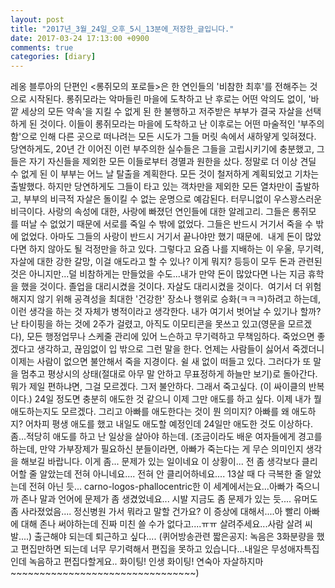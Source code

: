 ```yaml
---
layout: post
title: "2017년_3월_24일_오후_5시_13분에_저장한_글입니다."
date: 2017-03-24 17:13:00 +0900
comments: true 
categories: [diary] 
---
```

레옹 블루아의 단편인 <롱쥐모의 포로들>은 한 연인들의 '비참한 최후'를 전해주는 것으로 시작된다. 롱쥐모라는 악마들린 마을에 도착하고 난 후로는 어떤 악의도 없이, '바깥 세상의 모든 약속'을 지킬 수 없게 된 한 불행하고 저주받은 부부가 결국 자살을 선택하게 된 것이다. 이들이 롱쥐모라는 마을에 도착하고 난 이후로는 어떤 마술적인 '부주의함'으로 인해 다른 곳으로 떠나려는 모든 시도가 그들 머릿 속에서 새하얗게 잊혀졌다. 당연하게도, 20년 간 이어진 이런 부주의한 실수들은 그들을 고립시키기에 충분했고, 그들은 자기 자신들을 제외한 모든 이들로부터 경멸과 원한을 샀다. 정말로 더 이상 견딜 수 없게 된 이 부부는 어느 날 탈출을 계획한다. 모든 것이 철저하게 계획되었고 기차는 출발했다. 하지만 당연하게도 그들이 타고 있는 객차만을 제외한 모든 열차만이 출발하고, 부부의 비극적 자살은 돌이킬 수 없는 운명으로 예감된다. 터무니없이 우스꽝스러운 비극이다. 사랑의 속성에 대한, 사랑에 빠졌던 연인들에 대한 알레고리. 그들은 롱쥐모를 떠날 수 없었기 때문에 서로를 죽일 수 밖에 없었다. 그들은 반드시 거기서 죽을 수 밖에 없었다. 아마도 그들의 사랑이 반드시 거기서 끝나야만 했기 때문에. 
내게 돈이 많았다면 하지 않아도 될 걱정만을 하고 있다.
그렇다고 요즘 나를 지배하는 이 우울, 무기력, 자살에 대한 강한 갈망, 이걸 애도라고 할 수 있나? 이게 뭐지? 등등이 모두 돈과 관련된 것은 아니지만...덜 비참하게는 만들었을 수도...내가 만약 돈이 많았다면 나는 지금 휴학을 했을 것이다. 졸업을 대리시켰을 것이다. 자살도 대리시켰을 것이다. 
여기서 더 위험해지지 않기 위해 공격성을 최대한 '건강한' 장소나 행위로 승화(ㅋㅋㅋ)하려고 하는데, 이런 생각을 하는 것 자체가 병적이라고 생각한다. 내가 여기서 벗어날 수 있기나 할까? 난 타이핑을 하는 것에 2주가 걸렸고, 아직도 이모티콘을 못쓰고 있고(영문을 모르겠다), 모든 행정업무나 스케줄 관리에 있어 느슨하고 무기력하고 무책임하다. 죽었으면 좋겠다고 생각하고, 끊임없이 입 밖으로 그런 말을 한다. 언제는 사람들이 싫어서 죽겠더니 이제는 사람이 없으면 불안해서 죽을 지경이다. 쉴 새 없이 떠들고 있다. 그러다가 또 말을 멈추고 평상시의 상태(절대로 아무 말 안하고 무표정하게 하늘만 보기)로 돌아간다. 뭐가 제일 편하냐면, 그걸 모르겠다. 그저 불안하다. 그래서 죽고싶다. (이 싸이클의 반복이다.) 24일 정도면 충분히 애도한 것 같으니 이제 그만 애도를 하고 싶다. 이제 내가 뭘 애도하는지도 모르겠다. 그리고 아빠를 애도한다는 것이 뭔 의미지? 아빠를 왜 애도하지? 어차피 평생 애도를 했고 내일도 애도할 예정인데 24일만 애도한 것도 이상하다. 좀...적당히 애도를 하고 난 일상을 살아야 하는데. (조금이라도 배운 여자들에게 경고를 하는데, 만약 가부장제가 필요하신 분들이라면, 아빠가 죽는다는 게 무슨 의미인지 생각을 해보길 바랍니다. 이게 좀... 문제가 있는 일이네요 이 상황이... 전 좀 생각보다 클리어할 줄 알았는데 전혀 아니네요.... 전혀 안 클리어하네요.... 13살 때 다 극복한 줄 알았는데 전혀 아닌 듯... carno-logos-phallocentric한 이 세계에서는요...아빠가 죽으니까 존나 말과 언어에 문제가 좀 생겼었네요... 시발 지금도 좀 문제가 있는 듯.... 유머도 좀 사라졌었음.... 정신병원 가서 뭐라고 말할 건가요? 이 증상에 대해서....아 빨리 아빠에 대해 존나 써야하는데 진짜 미친 쓸 수가 없다고....ㅠㅠ 살려주세요...사람 살려 씨발....)
출근해야 되는데 퇴근하고 싶다....
(퀴어방송관련 짧은공지: 녹음은 3화분량을 했고 편집만하면 되는데 너무 무기력해서 편집을 못하고 있습니다...내일은 무성애자특집인데 녹음하고 편집다할게요..
화이팅! 인생 화이팅! 연숙아 자살하지마~~~~~~~~~~~~~~~~~~~~~~~~~~~~~~~~)
